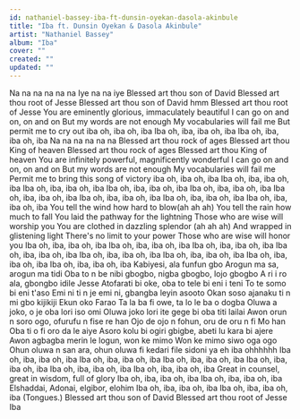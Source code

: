 ```yaml
---
id: nathaniel-bassey-iba-ft-dunsin-oyekan-dasola-akinbule
title: "Iba ft. Dunsin Oyekan & Dasola Akinbule"
artist: "Nathaniel Bassey"
album: "Iba"
cover: ""
created: ""
updated: ""
---
```


Na na na na na na
Iye na na iye
Blessed art thou son of David
Blessed art thou root of Jesse
Blessed art thou son of David hmm
Blessed art thou root of Jesse
You are eminently glorious, immaculately beautiful
I can go on and on, on and on
But my words are not enough
My vocabularies will fail me
But permit me to cry out iba oh, iba oh, iba
Iba oh, iba, iba oh, iba
Iba oh, iba, iba oh, iba
Na na na na na na
Blessed art thou rock of ages
Blessed art thou King of heaven
Blessed art thou rock of ages
Blessed art thou King of heaven
You are infinitely powerful, magnificently wonderful
I can go on and on, on and on
But my words are not enough
My vocabularies will fail me
Permit me to bring this song of victory iba oh, iba oh, iba
Iba oh, iba, iba oh, iba
Iba oh, iba, iba oh, iba
Iba oh, iba, iba oh, iba
Iba oh, iba, iba oh, iba
Iba oh, iba, iba oh, iba
Iba oh, iba, iba oh, iba
Iba oh, iba, iba oh, iba
Iba oh, iba, iba oh, iba
You tell the wind how hard to blow(ah ah ah)
You tell the rain how much to fall
You laid the pathway for the lightning
Those who are wise will worship you
You are clothed in dazzling splendor (ah ah ah)
And wrapped in glistening light
There's no limit to your power
Those who are wise will honor you
Iba oh, iba, iba oh, iba
Iba oh, iba, iba oh, iba
Iba oh, iba, iba oh, iba
Iba oh, iba, iba oh, iba
Iba oh, iba, iba oh, iba
Iba oh, iba, iba oh, iba
Iba oh, iba, iba oh, iba
Iba oh, iba, iba oh, iba
Kabiyesi, ala funfun gbo
Arogun ma sa, arogun ma tidi
Oba to n be nibi gbogbo, nigba gbogbo, lojo gbogbo
A ri i ro ala, gbongbo idile Jesse
Atofarati bi oke, oba to tele bi eni i teni
To te somo bi eni t'aso
Emi ni ti n je emi ni, gbangba leyin asooto
Okan soso ajanaku ti n mi gbo kijikiji
Ekun oko Farao
Ta la ba fi owe, ta lo le ba o dogba
Oluwa a joko, o je oba lori iso omi
Oluwa joko lori ite gege bi oba titi lailai
Awon orun n soro ogo, ofurufu n fise re han
Ojo de ojo n fohun, oru de oru n fi Mo han
Oba ti o fi oro da le aiye
Asoro kolu bi ogiri gbigbe, abeti lu kara bi ajere
Awon agbagba merin le logun, won ke mimo
Won ke mimo siwo oga ogo
Ohun oluwa n san ara, ohun oluwa fi kedari file sidoni ya eh iba ohhhhhh
Iba oh, iba, iba oh, iba
Iba oh, iba, iba oh, iba
Iba oh, iba, iba oh, iba
Iba oh, iba, iba oh, iba
Iba oh, iba, iba oh, iba
Iba oh, iba, iba oh, iba
Great in counsel, great in wisdom, full of glory
Iba oh, iba, iba oh, iba
Iba oh, iba, iba oh, iba
Elshaddai, Adonai, elgibor, elohim
Iba oh, iba, iba oh, iba
Iba oh, iba, iba oh, iba
(Tongues.)
Blessed art thou son of David
Blessed art thou root of Jesse
Iba